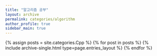 ```yaml
---
title: "알고리즘 공부"
layout: archive
permalink: categories/algorithm
author_profile: true
sidebar_main: true
---
```



{% assign posts = site.categories.Cpp %}
{% for post in posts %} {% include archive-single.html type=page.entries_layout %} {% endfor %}

